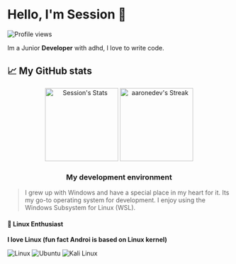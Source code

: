 # Hello, I'm Session 👋

![Profile views](https://komarev.com/ghpvc/?username=sessionl33t&label=Profile%20views&color=60598F&style=flat)

<div class="github-introduction">

Im a Junior **Developer** with adhd, I love to write code.

## 📈 My GitHub stats

<div class="badges-githubstats">
  <p align="center">
    <img src="https://github-readme-stats.vercel.app/api?username=sessionl33t&theme=tokyonight&show_icons=true&hide_border=true&count_private=true" alt="Session's Stats" height="165">
    <img src="https://github-readme-streak-stats.herokuapp.com/?user=sessionl33t&theme=tokyonight&hide_border=true" alt="aaronedev's Streak" height="165">
  </p>
</div>


### <p align="center"> My development environment </p>

> I grew up with Windows and have a special place in my heart for it. Its my go-to operating system for development. I enjoy using the Windows Subsystem for Linux (WSL).

  
  #### 🐧 Linux Enthusiast
  
  **I love Linux (fun fact Androi is based on Linux kernel)**
  
  ![Linux](https://img.shields.io/badge/-Linux-000000?style=flat&logo=linux&logoColor=#FCC624)
  ![Ubuntu](https://img.shields.io/badge/-Ubuntu-000000?style=flat&logo=ubuntu&logoColor=#E95420)
  ![Kali Linux](https://img.shields.io/badge/-Kali%20Linux-000000?style=flat&logo=kali-linux&logoColor=#557C94)
  
  </td>
  </tr>
  </table>
</div>
